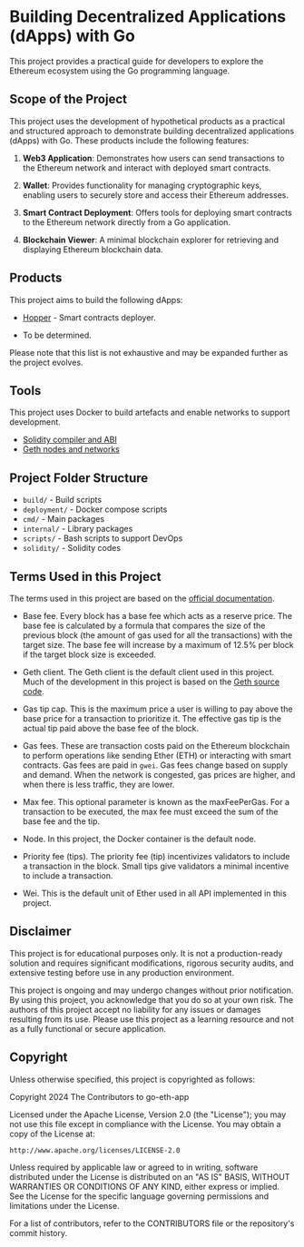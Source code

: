 # Building Decentralized Applications (dApps) with Go

This project provides a practical guide for developers to explore the Ethereum ecosystem using the Go programming language.

## Scope of the Project

This project uses the development of hypothetical products as a practical and structured approach to demonstrate building decentralized applications (dApps) with Go. These products include the following features:

1. **Web3 Application**: Demonstrates how users can send transactions to the Ethereum network and interact with deployed smart contracts.

2. **Wallet**: Provides functionality for managing cryptographic keys, enabling users to securely store and access their Ethereum addresses.

3. **Smart Contract Deployment**: Offers tools for deploying smart contracts to the Ethereum network directly from a Go application.

4. **Blockchain Viewer**: A minimal blockchain explorer for retrieving and displaying Ethereum blockchain data.

## Products

This project aims to build the following dApps:

* [Hopper](./docs/products/hopper.md) - Smart contracts deployer.

* To be determined.

Please note that this list is not exhaustive and may be expanded further as the project evolves.

## Tools

This project uses Docker to build artefacts and enable networks to support development.

* [Solidity compiler and ABI](./docs/tools/abi.md)
* [Geth nodes and networks](./docs/tools/geth.md)

## Project Folder Structure

* `build/` - Build scripts
* `deployment/` - Docker compose scripts
* `cmd/` - Main packages
* `internal/` - Library packages
* `scripts/` - Bash scripts to support DevOps
* `solidity/` - Solidity codes

## Terms Used in this Project

The terms used in this project are based on the [official documentation](https://ethereum.org/en/developers/docs/).

* Base fee. Every block has a base fee which acts as a reserve price. The base fee is calculated by a formula that compares the size of the previous block (the amount of gas used for all the transactions) with the target size. The base fee will increase by a maximum of 12.5% per block if the target block size is exceeded.

* Geth client. The Geth client is the default client used in this project. Much of the development in this project is based on the [Geth source code](https://github.com/ethereum/go-ethereum).

* Gas tip cap. This is the maximum price a user is willing to pay above the base price for a transaction to prioritize it. The effective gas tip is the actual tip paid above the base fee of the block.

* Gas fees. These are transaction costs paid on the Ethereum blockchain to perform operations like sending Ether (ETH) or interacting with smart contracts. Gas fees are paid in `gwei`. Gas fees change based on supply and demand. When the network is congested, gas prices are higher, and when there is less traffic, they are lower.

* Max fee. This optional parameter is known as the maxFeePerGas. For a transaction to be executed, the max fee must exceed the sum of the base fee and the tip.

* Node. In this project, the Docker container is the default node.

* Priority fee (tips). The priority fee (tip) incentivizes validators to include a transaction in the block. Small tips give validators a minimal incentive to include a transaction.

* Wei. This is the default unit of Ether used in all API implemented in this project.

## Disclaimer

This project is for educational purposes only. It is not a production-ready solution and requires significant modifications, rigorous security audits, and extensive testing before use in any production environment.

This project is ongoing and may undergo changes without prior notification. By using this project, you acknowledge that you do so at your own risk. The authors of this project accept no liability for any issues or damages resulting from its use. Please use this project as a learning resource and not as a fully functional or secure application.

## Copyright

Unless otherwise specified, this project is copyrighted as follows:

Copyright 2024 The Contributors to go-eth-app

Licensed under the Apache License, Version 2.0 (the "License"); you may not use this file except in compliance with the License. You may obtain a copy of the License at:

    http://www.apache.org/licenses/LICENSE-2.0

Unless required by applicable law or agreed to in writing, software distributed under the License is distributed on an "AS IS" BASIS, WITHOUT WARRANTIES OR CONDITIONS OF ANY KIND, either express or implied. See the License for the specific language governing permissions and limitations under the License.

For a list of contributors, refer to the CONTRIBUTORS file or the repository's commit history.